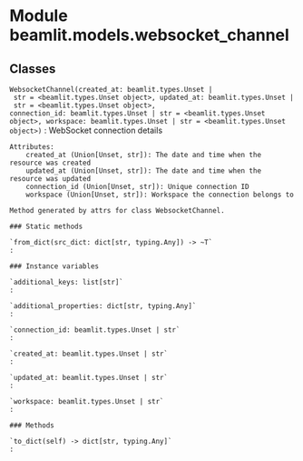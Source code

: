 Module beamlit.models.websocket_channel
=======================================

Classes
-------

`WebsocketChannel(created_at: beamlit.types.Unset | str = <beamlit.types.Unset object>, updated_at: beamlit.types.Unset | str = <beamlit.types.Unset object>, connection_id: beamlit.types.Unset | str = <beamlit.types.Unset object>, workspace: beamlit.types.Unset | str = <beamlit.types.Unset object>)`
:   WebSocket connection details
    
    Attributes:
        created_at (Union[Unset, str]): The date and time when the resource was created
        updated_at (Union[Unset, str]): The date and time when the resource was updated
        connection_id (Union[Unset, str]): Unique connection ID
        workspace (Union[Unset, str]): Workspace the connection belongs to
    
    Method generated by attrs for class WebsocketChannel.

    ### Static methods

    `from_dict(src_dict: dict[str, typing.Any]) ‑> ~T`
    :

    ### Instance variables

    `additional_keys: list[str]`
    :

    `additional_properties: dict[str, typing.Any]`
    :

    `connection_id: beamlit.types.Unset | str`
    :

    `created_at: beamlit.types.Unset | str`
    :

    `updated_at: beamlit.types.Unset | str`
    :

    `workspace: beamlit.types.Unset | str`
    :

    ### Methods

    `to_dict(self) ‑> dict[str, typing.Any]`
    :